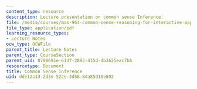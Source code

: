 ```yaml
---
content_type: resource
description: Lecture presentation on common sense Inference.
file: /media/courses/mas-964-common-sense-reasoning-for-interactive-applications-fall-2002/dde12a132d3e522e3d588da85d10e892_lec_noter_henry_2.pdf
file_type: application/pdf
learning_resource_types:
- Lecture Notes
ocw_type: OCWFile
parent_title: Lecture Notes
parent_type: CourseSection
parent_uid: 0790691e-61d7-2893-415d-4b3625eac7bb
resourcetype: Document
title: Common Sense Inference
uid: dde12a13-2d3e-522e-3d58-8da85d10e892
---
```

